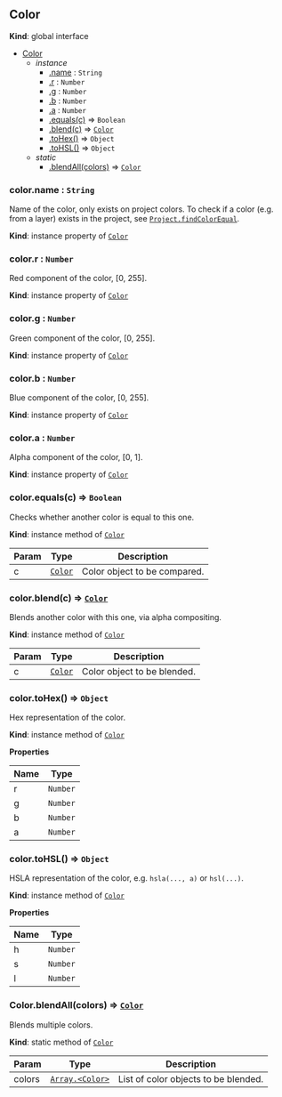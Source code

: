 ## Color
**Kind**: global interface

<a name="Color"></a>
* [Color](#Color)
    * _instance_
        * [.name](#Color+name) : <code>String</code>
        * [.r](#Color+r) : <code>Number</code>
        * [.g](#Color+g) : <code>Number</code>
        * [.b](#Color+b) : <code>Number</code>
        * [.a](#Color+a) : <code>Number</code>
        * [.equals(c)](#Color+equals) ⇒ <code>Boolean</code>
        * [.blend(c)](#Color+blend) ⇒ [<code>Color</code>](#Color)
        * [.toHex()](#Color+toHex) ⇒ <code>Object</code>
        * [.toHSL()](#Color+toHSL) ⇒ <code>Object</code>
    * _static_
        * [.blendAll(colors)](#Color.blendAll) ⇒ [<code>Color</code>](#Color)

<a name="Color+name"></a>

### color.name : <code>String</code>
Name of the color, only exists on project colors. To check if a color (e.g. from a layer) exists in the project, see [`Project.findColorEqual`](project.md#Project+findColorEqual).

**Kind**: instance property of [<code>Color</code>](#Color)
<a name="Color+r"></a>

### color.r : <code>Number</code>
Red component of the color, [0, 255].

**Kind**: instance property of [<code>Color</code>](#Color)
<a name="Color+g"></a>

### color.g : <code>Number</code>
Green component of the color, [0, 255].

**Kind**: instance property of [<code>Color</code>](#Color)
<a name="Color+b"></a>

### color.b : <code>Number</code>
Blue component of the color, [0, 255].

**Kind**: instance property of [<code>Color</code>](#Color)
<a name="Color+a"></a>

### color.a : <code>Number</code>
Alpha component of the color, [0, 1].

**Kind**: instance property of [<code>Color</code>](#Color)
<a name="Color+equals"></a>

### color.equals(c) ⇒ <code>Boolean</code>
Checks whether another color is equal to this one.

**Kind**: instance method of [<code>Color</code>](#Color)

| Param | Type | Description |
| --- | --- | --- |
| c | [<code>Color</code>](#Color) | Color object to be compared. |

<a name="Color+blend"></a>

### color.blend(c) ⇒ [<code>Color</code>](#Color)
Blends another color with this one, via alpha compositing.

**Kind**: instance method of [<code>Color</code>](#Color)

| Param | Type | Description |
| --- | --- | --- |
| c | [<code>Color</code>](#Color) | Color object to be blended. |

<a name="Color+toHex"></a>

### color.toHex() ⇒ <code>Object</code>
Hex representation of the color.

**Kind**: instance method of [<code>Color</code>](#Color)

**Properties**

| Name | Type |
| --- | --- |
| r | <code>Number</code> |
| g | <code>Number</code> |
| b | <code>Number</code> |
| a | <code>Number</code> |

<a name="Color+toHSL"></a>

### color.toHSL() ⇒ <code>Object</code>
HSLA representation of the color, e.g. `hsla(..., a)` or `hsl(...)`.

**Kind**: instance method of [<code>Color</code>](#Color)

**Properties**

| Name | Type |
| --- | --- |
| h | <code>Number</code> |
| s | <code>Number</code> |
| l | <code>Number</code> |

<a name="Color.blendAll"></a>

### Color.blendAll(colors) ⇒ [<code>Color</code>](#Color)
Blends multiple colors.

**Kind**: static method of [<code>Color</code>](#Color)

| Param | Type | Description |
| --- | --- | --- |
| colors | [<code>Array.&lt;Color&gt;</code>](#Color) | List of color objects to be blended. |
